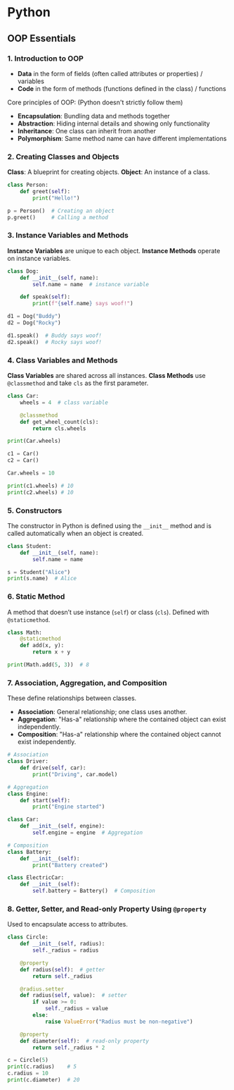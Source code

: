 # Python

## OOP Essentials

### 1. **Introduction to OOP**

* **Data** in the form of fields (often called attributes or properties) / variables
* **Code** in the form of methods (functions defined in the class) / functions

Core principles of OOP:
(Python doesn't strictly follow them)

* **Encapsulation**: Bundling data and methods together
* **Abstraction**: Hiding internal details and showing only functionality
* **Inheritance**: One class can inherit from another
* **Polymorphism**: Same method name can have different implementations

### 2. **Creating Classes and Objects**

**Class**: A blueprint for creating objects.
**Object**: An instance of a class.

```python
class Person:
    def greet(self):
        print("Hello!")

p = Person()  # Creating an object
p.greet()     # Calling a method
```

### 3. **Instance Variables and Methods**

**Instance Variables** are unique to each object.
**Instance Methods** operate on instance variables.

```python
class Dog:
    def __init__(self, name):
        self.name = name  # instance variable

    def speak(self):
        print(f"{self.name} says woof!")

d1 = Dog("Buddy")
d2 = Dog("Rocky")

d1.speak()  # Buddy says woof!
d2.speak()  # Rocky says woof!
```

### 4. **Class Variables and Methods**

**Class Variables** are shared across all instances.
**Class Methods** use `@classmethod` and take `cls` as the first parameter.

```python
class Car:
    wheels = 4  # class variable

    @classmethod
    def get_wheel_count(cls):
        return cls.wheels

print(Car.wheels)

c1 = Car()
c2 = Car()

Car.wheels = 10

print(c1.wheels) # 10
print(c2.wheels) # 10
```

### 5. **Constructors**

The constructor in Python is defined using the `__init__` method and is called automatically when an object is created.

```python
class Student:
    def __init__(self, name):
        self.name = name

s = Student("Alice")
print(s.name)  # Alice
```

### 6. **Static Method**

A method that doesn’t use instance (`self`) or class (`cls`). Defined with `@staticmethod`.

```python
class Math:
    @staticmethod
    def add(x, y):
        return x + y

print(Math.add(5, 3))  # 8
```

### 7. **Association, Aggregation, and Composition**

These define relationships between classes.

* **Association**: General relationship; one class uses another.
* **Aggregation**: "Has-a" relationship where the contained object can exist independently.
* **Composition**: "Has-a" relationship where the contained object cannot exist independently.

```python
# Association
class Driver:
    def drive(self, car):
        print("Driving", car.model)

# Aggregation
class Engine:
    def start(self):
        print("Engine started")

class Car:
    def __init__(self, engine):
        self.engine = engine  # Aggregation

# Composition
class Battery:
    def __init__(self):
        print("Battery created")

class ElectricCar:
    def __init__(self):
        self.battery = Battery()  # Composition
```

### 8. **Getter, Setter, and Read-only Property Using `@property`**

Used to encapsulate access to attributes.

```python
class Circle:
    def __init__(self, radius):
        self._radius = radius

    @property
    def radius(self):  # getter
        return self._radius

    @radius.setter
    def radius(self, value):  # setter
        if value >= 0:
            self._radius = value
        else:
            raise ValueError("Radius must be non-negative")

    @property
    def diameter(self):  # read-only property
        return self._radius * 2

c = Circle(5)
print(c.radius)    # 5
c.radius = 10
print(c.diameter)  # 20
```
